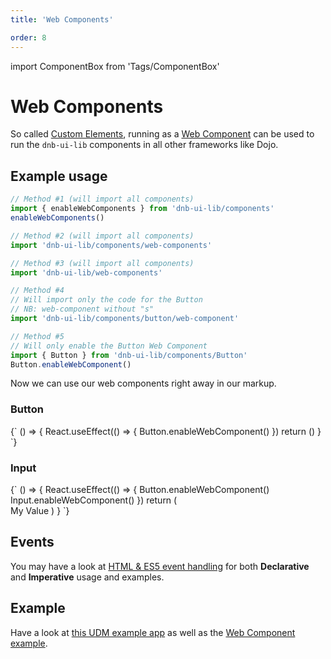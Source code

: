 ```yaml
---
title: 'Web Components'

order: 8
---
```


import ComponentBox from 'Tags/ComponentBox'

# Web Components

So called [Custom Elements](https://www.w3.org/TR/custom-elements/), running as a [Web Component](https://github.com/w3c/webcomponents/) can be used to run the `dnb-ui-lib` components in all other frameworks like Dojo.

## Example usage

```jsx
// Method #1 (will import all components)
import { enableWebComponents } from 'dnb-ui-lib/components'
enableWebComponents()

// Method #2 (will import all components)
import 'dnb-ui-lib/components/web-components'

// Method #3 (will import all components)
import 'dnb-ui-lib/web-components'

// Method #4
// Will import only the code for the Button
// NB: web-component without "s"
import 'dnb-ui-lib/components/button/web-component'

// Method #5
// Will only enable the Button Web Component
import { Button } from 'dnb-ui-lib/components/Button'
Button.enableWebComponent()
```

Now we can use our web components right away in our markup.

### Button

<ComponentBox noFragments={false}>
{`
() => {
  React.useEffect(() => {
    Button.enableWebComponent()
  })
  return (<dnb-button icon="chevron_right" text="Custom Element" />)
}
`}
</ComponentBox>

### Input

<ComponentBox noFragments={false}>
{`
() => {
  React.useEffect(() => {
    Button.enableWebComponent()
    Input.enableWebComponent()
  })
  return (
    <form>
      <dnb-input label="Label for this Input" placeholder="My Placeholder" right="small">My Value</dnb-input>
      <dnb-button type="submit" text="Submit" />
    </form>
  )
}
`}
</ComponentBox>

## Events

You may have a look at [HTML & ES5 event handling](/uilib/usage/customisation/event-handling#html--es5) for both **Declarative** and **Imperative** usage and examples.

## Example

Have a look at [this UDM example app](https://github.com/dnbexperience/eufemia-examples/tree/master/packages/example-html) as well as the [Web Component example](https://github.com/dnbexperience/eufemia-examples/tree/master/packages/example-web-components).
